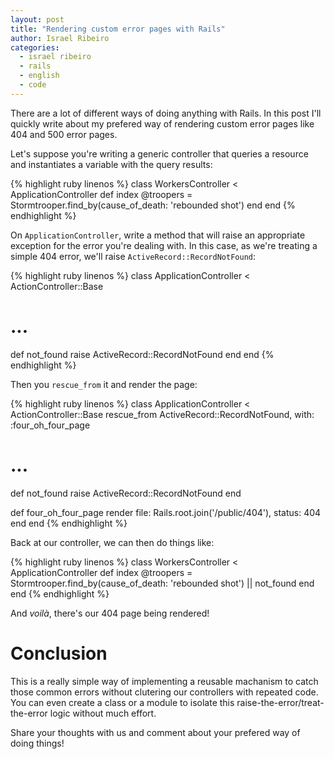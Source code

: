 ```yaml
---
layout: post
title: "Rendering custom error pages with Rails"
author: Israel Ribeiro
categories:
  - israel ribeiro
  - rails
  - english
  - code
---
```


There are a lot of different ways of doing anything with Rails. In this post I'll quickly write about my prefered way of rendering custom error pages like 404 and 500 error pages.

<!--more-->

Let's suppose you're writing a generic controller that queries a resource and instantiates a variable with the query results:

{% highlight ruby linenos %}
class WorkersController < ApplicationController
  def index
    @troopers = Stormtrooper.find_by(cause_of_death: 'rebounded shot')
  end
end
{% endhighlight %}

On `ApplicationController`, write a method that will raise an appropriate exception for the error you're dealing with. In this case, as we're treating a simple 404 error, we'll raise `ActiveRecord::RecordNotFound`:

{% highlight ruby linenos %}
class ApplicationController < ActionController::Base
  # ...

  def not_found
    raise ActiveRecord::RecordNotFound
  end
end
{% endhighlight %}

Then you `rescue_from` it and render the page:

{% highlight ruby linenos %}
class ApplicationController < ActionController::Base
  rescue_from ActiveRecord::RecordNotFound, with: :four_oh_four_page

  # ...

  def not_found
    raise ActiveRecord::RecordNotFound
  end

  def four_oh_four_page
    render file: Rails.root.join('/public/404'), status: 404
  end
end
{% endhighlight %}

Back at our controller, we can then do things like:

{% highlight ruby linenos %}
class WorkersController < ApplicationController
  def index
    @troopers = Stormtrooper.find_by(cause_of_death: 'rebounded shot') || not_found
  end
end
{% endhighlight %}

And *voilà*, there's our 404 page being rendered!

# Conclusion

This is a really simple way of implementing a reusable machanism to catch those common errors without clutering our controllers with repeated code. You can even create a class or a module to isolate this raise-the-error/treat-the-error logic without much effort.

Share your thoughts with us and comment about your prefered way of doing things!